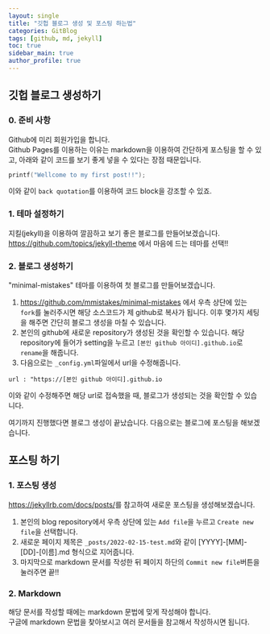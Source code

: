 ```yaml
---
layout: single
title: "깃헙 블로그 생성 및 포스팅 하는법"
categories: GitBlog
tags: [github, md, jekyll]  
toc: true  
sidebar_main: true
author_profile: true
---
```


## 깃헙 블로그 생성하기  
  
### 0. 준비 사항  
Github에 미리 회원가입을 합니다.  
Github Pages를 이용하는 이유는 markdown을 이용하여 간단하게 포스팅을 할 수 있고, 아래와 같이 코드를 보기 좋게 넣을 수 있다는 장점 때문입니다.  
```c  
printf("Wellcome to my first post!!");
```  
이와 같이 `back quotation`를 이용하여 코드 block을 강조할 수 있죠.  
  
### 1. 테마 설정하기  
지킬(jekyll)을 이용하여 깔끔하고 보기 좋은 블로그를 만들어보겠습니다.  
<https://github.com/topics/jekyll-theme> 에서 마음에 드는 테마를 선택!!  
  
### 2. 블로그 생성하기  
"minimal-mistakes" 테마를 이용하여 첫 블로그를 만들어보겠습니다.  
1. <https://github.com/mmistakes/minimal-mistakes> 에서 우측 상단에 있는 `fork`를 눌러주시면 해당 소스코드가 제 github로 복사가 됩니다. 이후 몇가지 세팅을 해주면 간단히 블로그 생성을 마칠 수 있습니다.  
2. 본인의 github에 새로운 repository가 생성된 것을 확인할 수 있습니다. 해당 repository에 들어가 setting을 누르고 `[본인 github 아이디].github.io`로 `rename`을 해줍니다.  
3. 다음으로는 `_config.yml`파일에서 url을 수정해줍니다.  
```
url : "https://[본인 github 아이디].github.io
```  
이와 같이 수정해주면 해당 url로 접속했을 때, 블로그가 생성되는 것을 확인할 수 있습니다.  

여기까지 진행했다면 블로그 생성이 끝났습니다. 다음으로는 블로그에 포스팅을 해보겠습니다.
  
## 포스팅 하기
  
### 1. 포스팅 생성  
<https://jekyllrb.com/docs/posts/>를 참고하여 새로운 포스팅을 생성해보겠습니다.  
1. 본인의 blog repository에서 우측 상단에 있는 `Add file`을 누르고 `Create new file`을 선택합니다.  
2. 새로운 페이지 제목은 `_posts/2022-02-15-test.md`와 같이 [YYYY]-[MM]-[DD]-[이름].md 형식으로 지어줍니다.  
3. 마지막으로 markdown 문서를 작성한 뒤 페이지 하단의 `Commit new file`버튼을 눌러주면 끝!!  
  
### 2. Markdown  
해당 문서를 작성할 때에는 markdown 문법에 맞게 작성해야 합니다.  
구글에 markdown 문법을 찾아보시고 여러 문서들을 참고해서 작성하시면 됩니다.  

